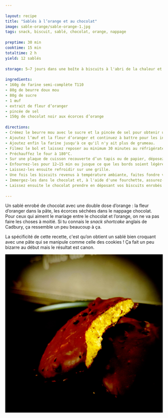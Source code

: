 ```yaml
---

layout: recipe
title: "Sablés à l’orange et au chocolat"
image: sable-orange/sable-orange-1.jpg
tags: snack, biscuit, sablé, chocolat, orange, nappage

preptime: 30 min
cooktime: 15 min
totaltime: 2 h
yield: 12 sablés

storage: 5–7 jours dans une boîte à biscuits à l'abri de la chaleur et de la lumière. Vous pouvez également les congeler pour 2–3 mois. 

ingredients:
- 160g de farine semi-complète T110
- 80g de beurre doux mou
- 80g de sucre
- 1 œuf
- extrait de fleur d’oranger 
- pincée de sel
- 150g de chocolat noir aux écorces d’orange

directions:
- Crémez le beurre mou avec le sucre et la pincée de sel pour obtenir une consistance bien lisse. 
- Ajoutez l’œuf et la fleur d’oranger et continuez à battre pour les incorporer totalement – le mélange ne devrait plus être collant à ce stade. 
- Ajoutez enfin la farine jusqu'à ce qu'il n'y ait plus de grumeau. 
- Filmez le bol et laissez reposer au minimum 30 minutes au réfrigérateur.
- Préchauffez le four à 180°C.
- Sur une plaque de cuisson recouverte d’un tapis ou de papier, déposez des des boules de pâte comme vous le feriez avec des cookies, en laissant de l’espace entre chaque puisqu’elles vont s’étaler à la cuisson.  
- Enfournez-les pour 12–15 min ou jusque ce que les bords soient légèrement dorés. 
- Laissez-les ensuite refroidir sur une grille. 
- Une fois les biscuits revenus à température ambiante, faites fondre votre chocolat au bain-marie/micro-ondes dans un récipient suffisamment large et profond pour y tremper vos biscuits. 
- Immergez-les dans le chocolat et, à l'aide d'une fourchette, assurez-vous de bien les enrober de chocolat en laissant couler l'excédent. Si votre chocolat vous semble trop épais, vous pouvez y ajouter un peu d’huile.
- Laissez ensuite le chocolat prendre en déposant vos biscuits enrobés sur du papier cuisson. Pour accélérer le processus vous pouvez également les faire passer au réfrigérateur.

---
```


Un sablé enrobé de chocolat avec une double dose d’orange&nbsp;: la fleur d’oranger dans la pâte, les écorces séchées dans le nappage chocolat. Pour ceux qui aiment le mariage entre le chocolat et l’orange, on ne va pas faire les choses à moitié. Si tu connais le <i lang="en">snack shortcake</i> anglais de Cadbury, ça ressemble un peu beaucoup à ça.

La spécificité de cette recette, c'est qu’on obtient un sablé bien croquant avec une pâte qui se manipule comme celle des cookies&nbsp;! Ça fait un peu bizarre au début mais le résultat est canon.

![À l’intérieur c’est un sablé, et ça rappelle pas mal le snack shortcake de chez Cadbury pour ceux qui connaissent.](../images/sable-orange/sable-orange-2.jpg)